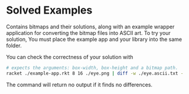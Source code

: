 # Solved Examples

Contains bitmaps and their solutions, along with an example wrapper application
for converting the bitmap files into ASCII art. To try your solution, You must
place the example app and your library into the same folder.

You can check the correctness of your solution with
```sh
# expects the arguments: box-width, box-height and a bitmap path.
racket ./example-app.rkt 8 16 ./eye.png | diff -w ./eye.ascii.txt -
```
The command will return no output if it finds no differences.
